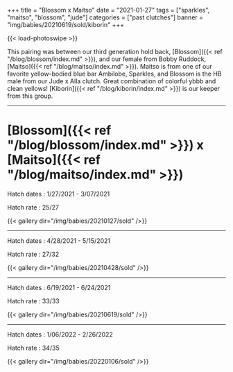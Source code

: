 +++
title = "Blossom x Maitso"
date = "2021-01-27"
tags = ["sparkles", "maitso", "blossom", "jude"]
categories = ["past clutches"]
banner = "img/babies/20210619/sold/kiborin"
+++

{{< load-photoswipe >}}

This pairing was between our third generation hold back, [Blossom]({{< ref "/blog/blossom/index.md" >}}), and our female from Bobby Ruddock, [Maitso]({{< ref "/blog/maitso/index.md" >}}). Maitso is from one of our favorite yellow-bodied blue bar Ambilobe, Sparkles, and Blossom is the HB male from our Jude x Alla clutch. Great combination of colorful ybbb and clean yellows! [Kiborin]({{< ref "/blog/kiborin/index.md" >}}) is our keeper from this group.

---

# [Blossom]({{< ref "/blog/blossom/index.md" >}}) x [Maitso]({{< ref "/blog/maitso/index.md" >}})

Hatch dates
: 1/27/2021 - 3/07/2021

Hatch rate
: 25/27

{{< gallery dir="/img/babies/20210127/sold" />}}

---

Hatch dates
: 4/28/2021 - 5/15/2021

Hatch rate
: 27/32

{{< gallery dir="/img/babies/20210428/sold" />}}

---

Hatch dates
: 6/19/2021 - 6/24/2021

Hatch rate
: 33/33

{{< gallery dir="/img/babies/20210619/sold" />}}

---

Hatch dates
: 1/06/2022 - 2/26/2022

Hatch rate
: 34/35

{{< gallery dir="/img/babies/20220106/sold" />}}